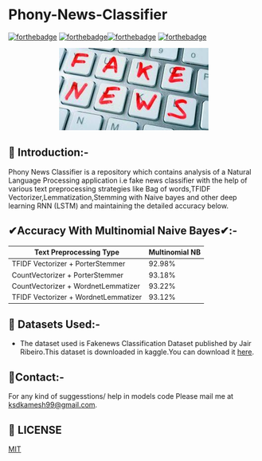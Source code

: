 # Phony-News-Classifier
[![forthebadge](https://forthebadge.com/images/badges/built-with-love.svg)](https://forthebadge.com)
[![forthebadge](https://forthebadge.com/images/badges/made-with-python.svg)](https://forthebadge.com)[![forthebadge](https://forthebadge.com/images/badges/its-not-a-lie-if-you-believe-it.svg)](https://forthebadge.com)
[![forthebadge](https://forthebadge.com/images/badges/built-by-developers.svg)](https://forthebadge.com)
<p align="center">
  <a href="https://github.com/ksdkamesh99/Phony-News-Classifier/">
    <img src="fake.jfif" alt="Logo">
  </a>
</p>

## 📌 Introduction:-
Phony News Classifier is a repository which contains analysis of a Natural Language Processing application i.e fake news classifier with the help of various text preprocessing strategies like Bag of words,TFIDF Vectorizer,Lemmatization,Stemming with Naive bayes and other deep learning RNN (LSTM) and maintaining the detailed accuracy below.

## ✔Accuracy With Multinomial Naive Bayes✔:-
| Text Preprocessing Type              | Multinomial NB      |
|--------------------------------------|---------------------|
| TFIDF Vectorizer + PorterStemmer     | 92.98%              |
| CountVectorizer + PorterStemmer      | 93.18%              |
| CountVectorizer + WordnetLemmatizer  | 93.22%              | 
| TFIDF Vectorizer + WordnetLemmatizer | 93.12%              |

## 🏁 Datasets Used:-
* The dataset used is Fakenews Classification Dataset published by Jair Ribeiro.This dataset is downloaded in kaggle.You can download it [here](https://www.kaggle.com/liberoliber/onion-notonion-datasets/download).

## 📧Contact:-
For any kind of suggesstions/ help in models code Please mail me at ksdkamesh99@gmail.com.


## 📜 LICENSE
[MIT](https://github.com/ksdkamesh99/Phony-News-Classifier/blob/master/LICENSE)
